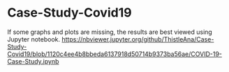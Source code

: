 # Case-Study-Covid19

If some graphs and plots are missing, the results are best viewed using Jupyter notebook. 
https://nbviewer.jupyter.org/github/ThistleAna/Case-Study-Covid19/blob/1120c4ee4b8bbeda6137918d50714b9373ba56ae/COVID-19-Case-Study.ipynb
